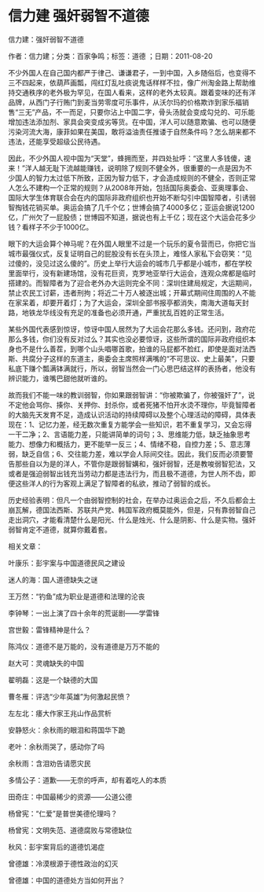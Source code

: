 # 信力建  强奸弱智不道德    
    
信力建：强奸弱智不道德    
作者：信力建；分类：百家争鸣；标签：道德 ；日期：2011-08-20    
不少外国人在自己国内都严于律己、谦谦君子，一到中国，入乡随俗后，也变得不三不四起来，依葫芦画瓢，闯红灯乱吐痰说鬼话样样不拉，像广州淘金路上帮助维持交通秩序的老外极为罕见，在国人看来，这样的老外太较真。跟着变味的还有洋品牌，从西门子行贿门到麦当劳零度可乐事件，从沃尔玛的价格欺诈到家乐福销售“三无”产品，不一而足，只要你沾上中国二字，骨头汤就会变成勾兑的、可乐能增加违法添加剂、家具会突变成劣等货。在中国，洋人可以随意欺骗、也可以随便污染河流大海，康菲如果在美国，敢将溢油责任推诿于自然条件吗？怎么胡来都不违法，还能享受超级公民待遇。    
因此，不少外国人视中国为“天堂”，蜂拥而至，并四处扯呼：“这里人多钱傻，速来！”洋人越无耻下流越能赚钱，说明除了规则不健全外，很重要的一点是因为不少国人的智力太过低下所致，正因为智力低下，才会造成规则的不健全，否则正常人怎么不建构一个正常的规则？从2008年开始，包括国际奥委会、亚奥理事会、国际大学生体育联合会在内的国际非政府组织也开始不断勾引中国智障者，引诱弱智掏钱花销买单。奥运会搞了几千个亿；世博会搞了4000多亿；亚运会据说1200亿，广州欠了一屁股债；世博园不知道，据说也有上千亿；现在这个大运会花多少钱？看样子不少于1000亿。    
眼下的大运会算个神马呢？在外国人眼里不过是一个玩乐的夏令营而已，你把它当城市最强仪式，反复证明自己的屁股没有长在头顶上，难怪人家私下会窃笑：“见过傻的，没见过这么傻的”。历史上举行大运会的城市几乎都是小城市，都在学校里面举行，没有新建场馆，没有花巨资，克罗地亚举行大运会，连观众席都是临时搭建的。而智障者为了迎合老外办大运则完全不同：深圳住建局规定，大运期间，禁止农民工讨薪，违者刑拘；将近二十万人被逐出城；开幕式期间住周围的人不能在家呆着，却要开着灯；为了大运会，深圳全部书报亭都消失，南海大道每天封路，地铁龙华线没有充足的准备也必须开通，严重扰乱百姓的正常生活。    
某些外国代表感到惊讶，惊讶中国人居然为了大运会花那么多钱。还问到，政府花那么多钱，你们没有反对过么？其实也没必要惊讶，这些所谓的国际非政府组织本身也不是什么善茬，到哪个山头唱哪首歌，拍谁的马屁都不脸红，即使是面对法西斯、共腐分子这样的东道主，奥委会主席照样满嘴的“不可思议、史上最美”，只要私底下赚个瓢满钵满就行，所以，弱智当然会一门心思巴结这样的表扬者，他没有辨识能力，谁嘴巴甜他就听谁的。    
故而我们不能一味的教训弱智，你如果跟弱智讲：“你被欺骗了，你被强奸了”，说不定他会骂你、揍你、关押你、封杀你，或者死猪不怕开水烫不理你，毕竟智障者的大脑先天发育不足，造成认识活动的持续障碍以及整个心理活动的障碍，具体表现在：1、记忆力差，经无数次重复方能学会一些知识，若不重复学习，又会忘得一干二净；2、言语能力差，只能讲简单的词句；3、思维能力低，缺乏抽象思考能力、想像力和概括力，更不能举一反三；4、情绪不稳，自控力差；5、意志薄弱，缺乏自信；6、交往能力差，难以学会人际间交往。因此，我们反而必须要警告那些自以为是的洋人，不管你是跟弱智媾和，强奸弱智，还是教唆弱智犯法，又或者是强迫弱智出钱充当劳动力都是违法行为，而且极不道德，为世人所不齿，即便这些洋人的行为客观上满足了智障者的私欲，推动了弱智的成长。    
历史经验表明：但凡一个由弱智控制的社会，在举办过奥运会之后，不久后都会土崩瓦解，德国法西斯、苏联共产党、韩国军政府概莫能外，但是，只有靠弱智自己走出洞穴，才能看清楚什么是阳光、什么是烛光、什么是阴影、什么是实物。强奸弱智肯定不道德，就算你戴着套。    
    
相关文章：    
叶康乐：彭宇案与中国道德民风之建设    
迷人的海：国人道德缺失之谜    
王万然：“钓鱼”成为职业是道德和法理的沦丧    
李钟琴：一出上演了四十余年的荒诞剧——学雷锋    
宫世毅：雷锋精神是什么？    
陈鸿仪：道德不是万能的，没有道德是万万不能的    
赵大可：灵魂缺失的中国    
翟明磊：这是一个缺德的大国    
曹冬雁：评选“少年英雄”为何激起民愤？    
左左北：痿大作家王兆山作品赏析    
安静怒火：余秋雨的眼泪和蒋国华下跪    
老叶：余秋雨哭了，感动你了吗    
余秋雨：含泪劝告请愿灾民    
多情公子：道歉——无奈的呼声，却有着吃人的本质    
田奇庄：中国最稀少的资源——公道公德    
杨曾宪：“仁爱”是普世美德伦理吗？    
杨曾宪：文明失范、道德腐败与常德缺位    
秋风：彭宇案背后的道德饥渴症    
曾德雄：冷漠根源于德性政治的幻灭    
曾德雄：中国的道德处方当如何开出？